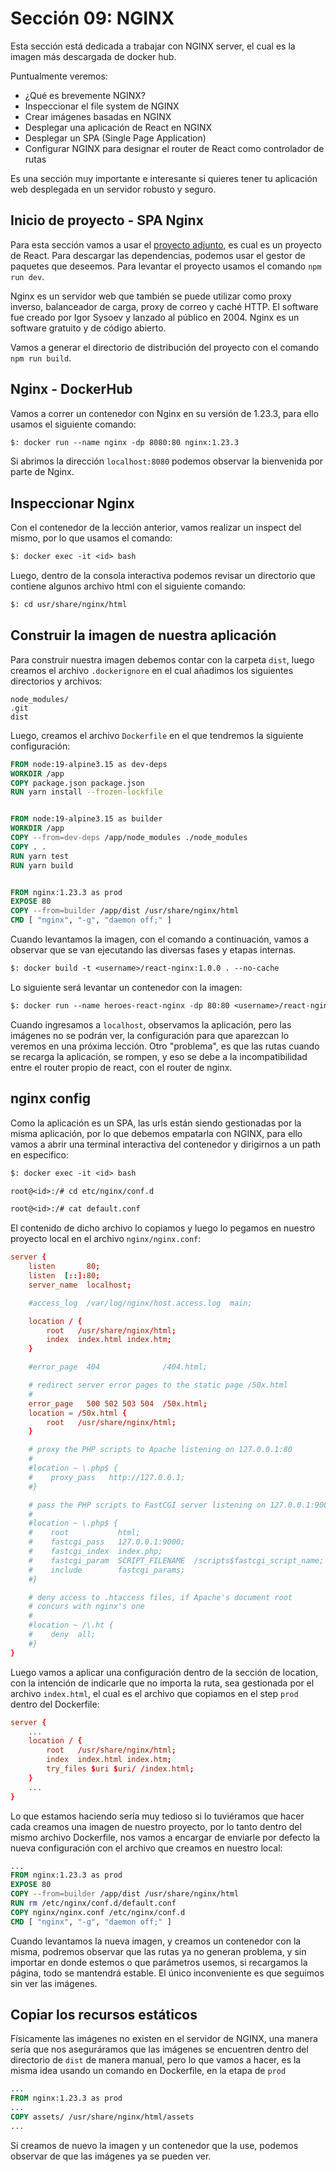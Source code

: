 # Sección 09: NGINX

Esta sección está dedicada a trabajar con NGINX server, el cual es la imagen más descargada de docker hub.

Puntualmente veremos:

- ¿Qué es brevemente NGINX?
- Inspeccionar el file system de NGINX
- Crear imágenes basadas en NGINX
- Desplegar una aplicación de React en NGINX
- Desplegar un SPA (Single Page Application)
- Configurar NGINX para designar el router de React como controlador de rutas

Es una sección muy importante e interesante si quieres tener tu aplicación web desplegada en un servidor robusto y seguro.

## Inicio de proyecto - SPA Nginx

Para esta sección vamos a usar el [proyecto adjunto](react-heroes/), es cual es un proyecto de React. Para descargar las dependencias, podemos usar el gestor de paquetes que deseemos. Para levantar el proyecto usamos el comando `npm run dev`.

Nginx es un servidor web que también se puede utilizar como proxy inverso, balanceador de carga, proxy de correo y caché HTTP. El software fue creado por Igor Sysoev y lanzado al público en 2004. Nginx es un software gratuito y de código abierto.

Vamos a generar el directorio de distribución del proyecto con el comando `npm run build`.

## Nginx - DockerHub

Vamos a correr un contenedor con Nginx en su versión de 1.23.3, para ello usamos el siguiente comando:

```txt
$: docker run --name nginx -dp 8080:80 nginx:1.23.3
```

Si abrimos la dirección `localhost:8080` podemos observar la bienvenida por parte de Nginx.

## Inspeccionar Nginx

Con el contenedor de la lección anterior, vamos realizar un inspect del mismo, por lo que usamos el comando:

```txt
$: docker exec -it <id> bash
```

Luego, dentro de la consola interactiva podemos revisar un directorio que contiene algunos archivo html con el siguiente comando:

```txt
$: cd usr/share/nginx/html
```

## Construir la imagen de nuestra aplicación

Para construir nuestra imagen debemos contar con la carpeta `dist`, luego creamos el archivo `.dockerignore` en el cual añadimos los siguientes directorios y archivos:

```.dockerignore
node_modules/
.git
dist
```

Luego, creamos el archivo `Dockerfile` en el que tendremos la siguiente configuración:

```Dockerfile
FROM node:19-alpine3.15 as dev-deps
WORKDIR /app
COPY package.json package.json
RUN yarn install --frozen-lockfile


FROM node:19-alpine3.15 as builder
WORKDIR /app
COPY --from=dev-deps /app/node_modules ./node_modules
COPY . .
RUN yarn test
RUN yarn build


FROM nginx:1.23.3 as prod
EXPOSE 80
COPY --from=builder /app/dist /usr/share/nginx/html
CMD [ "nginx", "-g", "daemon off;" ]
```

Cuando levantamos la imagen, con el comando a continuación, vamos a observar que se van ejecutando las diversas fases y etapas internas.

```txt
$: docker build -t <username>/react-nginx:1.0.0 . --no-cache
```

Lo siguiente será levantar un contenedor con la imagen:

```txt
$: docker run --name heroes-react-nginx -dp 80:80 <username>/react-nginx:1.0.0
```

Cuando ingresamos a `localhost`, observamos la aplicación, pero las imágenes no se podrán ver, la configuración para que aparezcan lo veremos en una próxima lección. Otro "problema", es que las rutas cuando se recarga la aplicación, se rompen, y eso se debe a la incompatibilidad entre el router propio de react, con el router de nginx.

## nginx config

Como la aplicación es un SPA, las urls están siendo gestionadas por la misma aplicación, por lo que debemos empatarla con NGINX, para ello vamos a abrir una terminal interactiva del contenedor y dirigirnos a un path en especifico:

```txt
$: docker exec -it <id> bash

root@<id>:/# cd etc/nginx/conf.d

root@<id>:/# cat default.conf
```

El contenido de dicho archivo lo copiamos y luego lo pegamos en nuestro proyecto local en el archivo `nginx/nginx.conf`:

```conf
server {
    listen       80;
    listen  [::]:80;
    server_name  localhost;

    #access_log  /var/log/nginx/host.access.log  main;

    location / {
        root   /usr/share/nginx/html;
        index  index.html index.htm;
    }

    #error_page  404              /404.html;

    # redirect server error pages to the static page /50x.html
    #
    error_page   500 502 503 504  /50x.html;
    location = /50x.html {
        root   /usr/share/nginx/html;
    }

    # proxy the PHP scripts to Apache listening on 127.0.0.1:80
    #
    #location ~ \.php$ {
    #    proxy_pass   http://127.0.0.1;
    #}

    # pass the PHP scripts to FastCGI server listening on 127.0.0.1:9000
    #
    #location ~ \.php$ {
    #    root           html;
    #    fastcgi_pass   127.0.0.1:9000;
    #    fastcgi_index  index.php;
    #    fastcgi_param  SCRIPT_FILENAME  /scripts$fastcgi_script_name;
    #    include        fastcgi_params;
    #}

    # deny access to .htaccess files, if Apache's document root
    # concurs with nginx's one
    #
    #location ~ /\.ht {
    #    deny  all;
    #}
}
```

Luego vamos a aplicar una configuración dentro de la sección de location, con la intención de indicarle que no importa la ruta, sea gestionada por el archivo `index.html`, el cual es el archivo que copiamos en el step `prod` dentro del Dockerfile:

```conf
server {
    ...
    location / {
        root   /usr/share/nginx/html;
        index  index.html index.htm;
        try_files $uri $uri/ /index.html;
    }
    ...
}
```

Lo que estamos haciendo sería muy tedioso si lo tuviéramos que hacer cada creamos una imagen de nuestro proyecto, por lo tanto dentro del mismo archivo Dockerfile, nos vamos a encargar de enviarle por defecto la nueva configuración con el archivo que creamos en nuestro local:

```Dockerfile
...
FROM nginx:1.23.3 as prod
EXPOSE 80
COPY --from=builder /app/dist /usr/share/nginx/html
RUN rm /etc/nginx/conf.d/default.conf
COPY nginx/nginx.conf /etc/nginx/conf.d
CMD [ "nginx", "-g", "daemon off;" ]
```

Cuando levantamos la nueva imagen, y creamos un contenedor con la misma, podremos observar que las rutas ya no generan problema, y sin importar en donde estemos o que parámetros usemos, si recargamos la página, todo se mantendrá estable. El único inconveniente es que seguimos sin ver las imágenes.

## Copiar los recursos estáticos

Físicamente las imágenes no existen en el servidor de NGINX, una manera sería que nos aseguráramos que las imágenes se encuentren dentro del directorio de `dist` de manera manual, pero lo que vamos a hacer, es la misma idea usando un comando en Dockerfile, en la etapa de `prod`

```Dockerfile
...
FROM nginx:1.23.3 as prod
...
COPY assets/ /usr/share/nginx/html/assets
...
```

Si creamos de nuevo la imagen y un contenedor que la use, podemos observar de que las imágenes ya se pueden ver.
